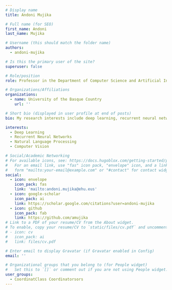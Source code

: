 ```yaml
---
# Display name
title: Andoni Mujika

# Full name (for SEO)
first_name: Andoni
last_name: Mujika

# Username (this should match the folder name)
authors:
  - andoni-mujika

# Is this the primary user of the site?
superuser: false

# Role/position
role: Professor in the Department of Computer Science and Artificial Intelligence

# Organizations/Affiliations
organizations:
  - name: University of the Basque Country
    url: ''

# Short bio (displayed in user profile at end of posts)
bio: My research interests include deep learning, recurrent neural networks, and artificial intelligence applications.

interests:
  - Deep Learning
  - Recurrent Neural Networks
  - Natural Language Processing
  - Computer Vision

# Social/Academic Networking
# For available icons, see: https://docs.hugoblox.com/getting-started/page-builder/#icons
#   For an email link, use "fas" icon pack, "envelope" icon, and a link in the
#   form "mailto:your-email@example.com" or "#contact" for contact widget.
social:
  - icon: envelope
    icon_pack: fas
    link: 'mailto:andoni.mujika@ehu.eus'
  - icon: google-scholar
    icon_pack: ai
    link: https://scholar.google.com/citations?user=andoni-mujika
  - icon: github
    icon_pack: fab
    link: https://github.com/amujika
# Link to a PDF of your resume/CV from the About widget.
# To enable, copy your resume/CV to `static/files/cv.pdf` and uncomment the lines below.
# - icon: cv
#   icon_pack: ai
#   link: files/cv.pdf

# Enter email to display Gravatar (if Gravatar enabled in Config)
email: ''

# Organizational groups that you belong to (for People widget)
#   Set this to `[]` or comment out if you are not using People widget.
user_groups:
  - CoordinatClass Coordinatorsors
---
```



